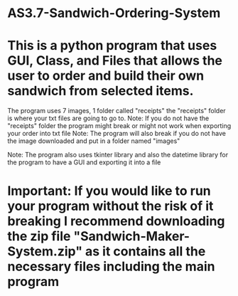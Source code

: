 # AS3.7-Sandwich-Ordering-System
# This is a python program that uses GUI, Class, and Files that allows the user to order and build their own sandwich from selected items.

The program uses 7 images, 1 folder called "receipts" the "receipts" folder is where your txt files are going to go to.
Note: If you do not have the "receipts" folder the program might break or might not work when exporting your order into txt file
Note: The program will also break if you do not have the image downloaded and put in a folder named "images"

Note: The program also uses tkinter library and also the datetime library for the program to have a GUI and exporting it into a file

# Important: If you would like to run your program without the risk of it breaking I recommend downloading the zip file "Sandwich-Maker-System.zip" as it contains all the necessary files including the main program

